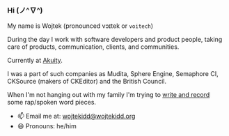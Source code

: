 ### Hi (ノ^∇^)

My name is Wojtek (pronounced vɔɪtek or `voitech`)

During the day I work with software developers and product people, taking care of products, communication, clients, and communities. 

Currently at [Akuity](https://akuity.io). 

I was a part of such companies as Mudita, Sphere Engine, Semaphore CI, CKSource (makers of CKEditor) and the British Council.

When I'm not hanging out with my family I'm trying to [write and record](https://wojtekidd.org) some rap/spoken word pieces.

- 📫 Email me at: [wojtekidd@wojtekidd.org](mailto:wojtekidd@wojtekidd.org)
- 😄 Pronouns: he/him
